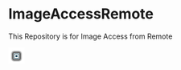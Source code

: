 # ImageAccessRemote
This Repository is for Image Access from Remote

![image](https://github.com/casterbn/ImageAccessRemote/raw/master/gpsposition_rect.png)
